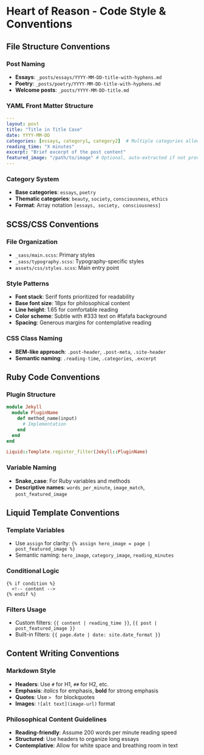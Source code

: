 # Heart of Reason - Code Style & Conventions

## File Structure Conventions

### Post Naming
- **Essays**: `_posts/essays/YYYY-MM-DD-title-with-hyphens.md`
- **Poetry**: `_posts/poetry/YYYY-MM-DD-title-with-hyphens.md`
- **Welcome posts**: `_posts/YYYY-MM-DD-title.md`

### YAML Front Matter Structure
```yaml
---
layout: post
title: "Title in Title Case"
date: YYYY-MM-DD
categories: [essays, category1, category2]  # Multiple categories allowed
reading_time: "X minutes"
excerpt: "Brief excerpt of the post content"
featured_image: "/path/to/image" # Optional, auto-extracted if not provided
---
```

### Category System
- **Base categories**: `essays`, `poetry`
- **Thematic categories**: `beauty`, `society`, `consciousness`, `ethics`
- **Format**: Array notation `[essays, society, consciousness]`

## SCSS/CSS Conventions

### File Organization
- `_sass/main.scss`: Primary styles
- `_sass/typography.scss`: Typography-specific styles
- `assets/css/styles.scss`: Main entry point

### Style Patterns
- **Font stack**: Serif fonts prioritized for readability
- **Base font size**: 18px for philosophical content
- **Line height**: 1.65 for comfortable reading
- **Color scheme**: Subtle with #333 text on #fafafa background
- **Spacing**: Generous margins for contemplative reading

### CSS Class Naming
- **BEM-like approach**: `.post-header`, `.post-meta`, `.site-header`
- **Semantic naming**: `.reading-time`, `.categories`, `.excerpt`

## Ruby Code Conventions

### Plugin Structure
```ruby
module Jekyll
  module PluginName
    def method_name(input)
      # Implementation
    end
  end
end

Liquid::Template.register_filter(Jekyll::PluginName)
```

### Variable Naming
- **Snake_case**: For Ruby variables and methods
- **Descriptive names**: `words_per_minute`, `image_match`, `post_featured_image`

## Liquid Template Conventions

### Template Variables
- Use `assign` for clarity: `{% assign hero_image = page | post_featured_image %}`
- Semantic naming: `hero_image`, `category_image`, `reading_minutes`

### Conditional Logic
```liquid
{% if condition %}
  <!-- content -->
{% endif %}
```

### Filters Usage
- Custom filters: `{{ content | reading_time }}`, `{{ post | post_featured_image }}`
- Built-in filters: `{{ page.date | date: site.date_format }}`

## Content Writing Conventions

### Markdown Style
- **Headers**: Use `#` for H1, `##` for H2, etc.
- **Emphasis**: *italics* for emphasis, **bold** for strong emphasis
- **Quotes**: Use `> ` for blockquotes
- **Images**: `![alt text](image-url)` format

### Philosophical Content Guidelines
- **Reading-friendly**: Assume 200 words per minute reading speed
- **Structured**: Use headers to organize long essays
- **Contemplative**: Allow for white space and breathing room in text